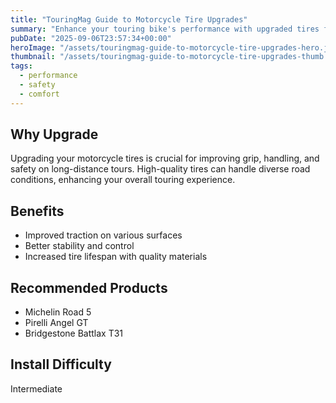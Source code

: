 ```yaml
---
title: "TouringMag Guide to Motorcycle Tire Upgrades"
summary: "Enhance your touring bike's performance with upgraded tires for better grip."
pubDate: "2025-09-06T23:57:34+00:00"
heroImage: "/assets/touringmag-guide-to-motorcycle-tire-upgrades-hero.jpg"
thumbnail: "/assets/touringmag-guide-to-motorcycle-tire-upgrades-thumb.jpg"
tags:
  - performance
  - safety
  - comfort
---
```


<h2>Why Upgrade</h2>
<p>Upgrading your motorcycle tires is crucial for improving grip, handling, and safety on long-distance tours. High-quality tires can handle diverse road conditions, enhancing your overall touring experience.</p>
<h2>Benefits</h2>
<ul>
  <li>Improved traction on various surfaces</li>
  <li>Better stability and control</li>
  <li>Increased tire lifespan with quality materials</li>
</ul>
<h2>Recommended Products</h2>
<ul>
  <li>Michelin Road 5</li>
  <li>Pirelli Angel GT</li>
  <li>Bridgestone Battlax T31</li>
</ul>
<h2>Install Difficulty</h2>
<p>Intermediate</p>